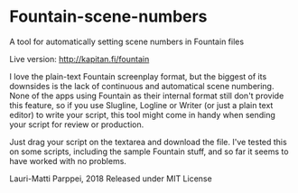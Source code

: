 # Fountain-scene-numbers
A tool for automatically setting scene numbers in Fountain files

Live version: http://kapitan.fi/fountain

I love the plain-text Fountain screenplay format, but the biggest of its downsides is the lack of continuous and automatical scene numbering. None of the apps using Fountain as their internal format still don't provide this feature, so if you use Slugline, Logline or Writer (or just a plain text editor) to write your script, this tool might come in handy when sending your script for review or production.

Just drag your script on the textarea and download the file. I've tested this on some scripts, including the sample Fountain stuff, and so far it seems to have worked with no problems.

Lauri-Matti Parppei, 2018
Released under MIT License
